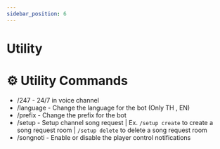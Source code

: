 ```yaml
---
sidebar_position: 6
---
```

# Utility

# ⚙ Utility Commands

- /247 - 24/7 in voice channel
- /language - Change the language for the bot (Only TH , EN)
- /prefix - Change the prefix for the bot
- /setup - Setup channel song request | Ex. ```/setup create``` to create a song request room | ```/setup delete``` to delete a song request room
- /songnoti - Enable or disable the player control notifications
